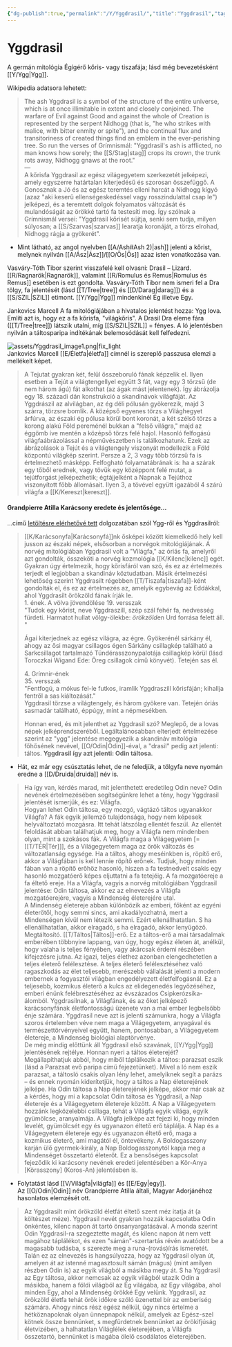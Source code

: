```yaml
---
{"dg-publish":true,"permalink":"/Y/Yggdrasil/","title":"Yggdrasil","tags":["Englishtexttranslated"],"created":"2024-01-02T06:47","updated":"2025-09-28T21:28"}
---
```



# Yggdrasil

A germán mitológia Égígérő kőris- vagy tiszafája; lásd még bevezetésként [[Y/Ygg\|Ygg]].  

Wikipedia adatsora lehetett:  
> The ash Yggdrasil is a symbol of the structure of the entire universe, which is at once illimitable in extent and closely conjoined. The warfare of Evil against Good and against the whole of Creation is represented by the serpent Nidhogg (that is, "he who strikes with malice, with bitter enmity or spite"), and the continual flux and transitoriness of created things find an emblem in the ever-perishing tree. So run the verses of Grímnismál: "Yggdrasil's ash is afflicted, no man knows how sorely; the [[S/Stag\|stag]] crops its crown, the trunk rots away, Nidhogg gnaws at the root."  
> —  
> A kőrisfa Yggdrasil az egész világegyetem szerkezetét jelképezi, amely egyszerre határtalan kiterjedésű és szorosan összefüggő. A Gonosznak a Jó és az egész teremtés elleni harcát a Nidhogg kígyó (azaz "aki keserű ellenségeskedéssel vagy rosszindulattal csap le") jelképezi, és a teremtett dolgok folyamatos változását és mulandóságát az örökké tartó fa testesíti meg. Így szólnak a Grímnismál versei: "Yggdrasil kőrisét sújtja, senki sem tudja, milyen súlyosan; a [[S/Szarvas\|szarvas]] learatja koronáját, a törzs elrohad, Nidhogg rágja a gyökerét".  
- Mint látható, az angol nyelvben [[A/Ash#Ash 2)\|ash]] jelenti a kőrist, melynek nyilván [[A/Ász\|Ász]]/[[O/Ős\|Ős]] azaz isten vonatkozása van.  

Vasváry-Tóth Tibor szerint visszafelé kell olvasni: Drasil – Lizard. [[R/Ragnarök\|Ragnarök]], valamint [[R/Romulus és Remus\|Romulus és Remus]] esetében is ezt gondolta. Vasváry-Tóth Tibor nem ismeri fel a Dra tölgy, fa jelentését (lásd [[T/Tree\|tree]] és [[D/Darag\|darag]]) és a [[S/SZIL\|SZIL]] etimont. [[Y/Ygg\|Ygg]] mindenkinél Ég illetve Egy.  

Jankovics Marcell A fa mitológiájában a hivatalos jelentést hozza: Ygg lova. Említi azt is, hogy ez a fa kőrisfa, "világkőris". A Drasil Dra eleme fára ([[T/Tree\|tree]]) látszik utalni, míg [[S/SZIL\|SZIL]] = fényes. A ló jelentésben nyilván a táltosparipa indítékának belemosódását kell felfedezni.  

![assets/Yggdrasil_image1.png|fix_light](/img/user/Y/assets/Yggdrasil_image1.png)  
Jankovics Marcell [[E/Életfa\|életfa]] címnél is szereplő passzusa elemzi a mellékelt képet.  
> A Tejutat gyakran két, felül összeboruló fának képzelik el. Ilyen esetben a Tejút a világtengellyel együtt 3 fát, vagy egy 3 törzsű (de nem három ágú) fát alkothat (az ágak mást jelentenek). Így ábrázolja egy 18. századi dán konstrukció a skandinávok világfáját. Az Yggdrászil az alvilágban, az ég déli pólusán gyökerezik, majd 3 szárra, törzsre bomlik. A középső egyenes törzs a Világhegyet árfúrva, az északi ég pólusa körül bont koronát, a két szélső törzs a korong alakú Föld pereménél bukkan a "felső világra," majd az éggömb íve mentén a középső törzs felé hajol. Hasonló felfogású világfaábrázolással a népművészetben is találkozhatunk. Ezek az ábrázolások a Tejút és a világtengely viszonyát modellezik a Föld központú világkép szerint. Persze a 2, 3 vagy több törzsű fa is értelmezhető másképp. Felfogható folyamatábrának is: ha a szárak egy tőből erednek, vagy tövük egy középpont felé mutat, a tejútforgást jelképezhetik; égtájjelként a Napnak a Tejúthoz viszonyított főbb állomásait. Ilyen 3, a tövével együtt igazából 4 szárú világfa a [[K/Kereszt\|kereszt]].  

#### Grandpierre Atilla Karácsony eredete és jelentősége...

...című [letöltésre elérhetővé tett](https://mega.nz/file/pzNzhKJB#KXz_bvQtrp_QYzmqFqWwIpf4TSn31z4Fn4bUVLJ8jpA) dolgozatában szól Ygg-ről és Yggdrasilról:  
> [[K/Karácsonyfa\|Karácsonyfá]]nk ősképei között kiemelkedő hely kell jusson az északi népek, elsősorban a norvégok mitológiájának. A norvég mitológiában Yggdrasil volt a "Világfa," az óriás fa, amelyről azt gondolták, összeköti a norvég kozmológia [[K/Kilenc\|kilenc]] egét. Gyakran úgy értelmezik, hogy kőrisfáról van szó, és ez az értelmezés terjedt el legjobban a skandináv köztudatban. Másik értelmezési lehetőség szerint Yggdrasilt régebben [[T/Tiszafa\|tiszafa]]-ként gondolták el, és ez az értelmezés az, amelyik egybevág az Eddákkal, ahol Yggdrasilt örökzöld fának írják le.  
> 1\. ének. A völva jövendölése
> 19\. versszak  
> "Tudok egy kőrist, neve Yggdraszill, szép szál fehér fa, nedvesség fürdeti. Harmatot hullat völgy-ölekbe: *örökzöld*en Urd forrása felett áll. "  
>
> Ágai kiterjednek az egész világra, az égre. Gyökerénél sárkány él, ahogy az ősi magyar csillagos égen Sárkány csillagkép található a Sarkcsillagot tartalmazó Tündérasszonypalotája csillagkép körül (lásd Toroczkai Wigand Ede: Öreg csillagok című könyvét). Tetején sas él.  
>
> 4\. Grímnir-ének  
> 35\. versszak  
> "Fentfogú, a mókus fel-le futkos, iramlik Yggdraszill kőrisfáján; kihallja fentről a sas kiáltozását."  
> Yggdrasil törzse a világtengely, és három gyökere van. Tetején óriás sasmadár található, éppúgy, mint a népmesékben.  
>
> Honnan ered, és mit jelenthet az Yggdrasil szó? Meglepő, de a lovas népek jelképrendszeréből. Legáltalánosabban elterjedt értelmezése szerint az "ygg" jelentése megegyezik a skandináv mitológia főhősének nevével, [[O/Odin\|Odin]]-éval, a "drasil" pedig azt jelenti: táltos. **Yggdrasil így azt jelenti: Odin táltosa**.  
- Hát, ez már egy csúsztatás lehet, de ne feledjük, a tölgyfa neve nyomán eredne a [[D/Druida\|druida]] név is.

> Ha így van, kérdés marad, mit jelenthetett eredetileg Odin neve? Odin nevének értelmezésében segítségünkre lehet a tény, hogy Yggdrasil jelentését ismerjük, és ez: Világfa.  
> Hogyan lehet Odin táltosa, egy mozgó, vágtázó táltos ugyanakkor Világfa? A fák egyik jellemző tulajdonsága, hogy nem képesek helyváltoztató mozgásra. Itt tehát látszólag ellentét feszül. Az ellentét feloldását abban találhatjuk meg, hogy a Világfa nem mindenben olyan, mint a szokásos fák. A Világfa maga a Világegyetem \[= [[T/TÉR\|Tér]]\], és a Világegyetem maga az örök változás és változatlanság egysége. Ha a táltos, ahogy meséinkben is, röpítő erő, akkor a Világfában is kell lennie röpítő erőnek. Tudjuk, hogy minden fában van a röpítő erőhöz hasonló, hiszen a fa testnedveit csakis egy hasonló mozgatóerő képes eljuttatni a fa tetejéig. A fa mozgatóereje a fa éltető ereje. Ha a Világfa, vagyis a norvég mitológiában Yggdrasil jelentése: Odin táltosa, akkor ez az elnevezés a Világfa mozgatóerejére, vagyis a Mindenség életerejére utal.  
> A Mindenség életereje abban különbözik az emberi, főként az egyéni életerőtől, hogy semmi sincs, ami akadályozhatná, mert a Mindenségen kívül nem létezik semmi. Ezért ellenállhatatlan. S ha ellenállhatatlan, akkor elragadó, s ha elragadó, akkor lenyűgöző. Megtáltosító. [[T/Táltos\|Táltos]]-erő. Ez a táltos-erő a mai társadalmak emberében többnyire lappang, van úgy, hogy egész életen át, anélkül, hogy valaha is teljes fényében, vagy akárcsak érdemi részében kifejezésre jutna. Az igazi, teljes élethez azonban elengedhetetlen a teljes életerő felélesztése. A teljes életerő felélesztéséhez való ragaszkodás az élet teljesebb, merészebb vállalását jelenti a modern embernek a fogyasztói világban engedélyezett életfelfogásnál. Ez a teljesebb, kozmikus életerő a kulcs az elidegenedés legyőzéséhez, emberi énünk felébresztéséhez az évszázados Csipkerózsika-álomból. Yggdrasilnak, a Világfának, és az őket jelképező karácsonyfának életfontosságú üzenete van a mai ember legbelsőbb énje számára. Yggdrasil neve azt is jelenti számunkra, hogy a Világfa szoros értelemben véve nem maga a Világegyetem, anyagával és természettörvényeivel együtt, hanem, pontosabban, a Világegyetem életereje, a Mindenség biológiai alaptörvénye.  
> De még mindig előttünk áll Yggdrasil első szavának, [[Y/Ygg\|Ygg]] jelentésének rejtélye. Honnan nyeri a táltos életerejét? Megállapíthatjuk abból, hogy miből táplálkozik a táltos: parazsat eszik (lásd a Parazsat evő paripa című fejezetünket). Mivel a ló nem eszik parazsat, a táltosló csakis olyan lény lehet, amelyiknek segít a parázs – és ennek nyomán kiderítetjük, hogy a táltos a Nap életerejének jelképe. Ha Odin táltosa a Nap életerejének jelképe, akkor már csak az a kérdés, hogy mi a kapcsolat Odin táltosa és Yggdrasil, a Nap életereje és a Világegyetem életereje között. A Nap a Világegyetem hozzánk legközelebbi csillaga, tehát a Világfa egyik világa, egyik gyümölcse, aranyalmája. A Világfa jelképe azt fejezi ki, hogy minden levelét, gyümölcsét egy és ugyanazon éltető erő táplálja. A Nap és a Világegyetem életereje egy és ugyanazon éltető erő, maga a kozmikus életerő, ami magától él, öntevékeny. A Boldogasszony karján ülő gyermek-király, a Nap Boldogasszonytól kapja meg a Mindenséget összetartó életerőt. Ez a bensőséges kapcsolat fejeződik ki karácsony nevének eredeti jelentésében a Kör-Anya \[Körasszony\] (Koros-An) jelentésben is.  
- Folytatást lásd [[V/Világfa\|világfa]] és [[E/Egy\|egy]].  
Az [[O/Odin\|Odin]] név Grandpierre Atilla általi, Magyar Adorjánéhoz hasonlatos elemzését ott.  

> Az Yggdrasilt mint örökzöld életfát éltető szent méz itatja át (a költészet méze). Yggdrasil nevét gyakran hozzák kapcsolatba Odin önkéntes, kilenc napon át tartó önsanyargatásával. A monda szerint Odin Yggdrasil-ra szegeztette magát, és kilenc napon át nem vett magához táplálékot, és ezen "sámán"-szertartás révén avatódott be a magasabb tudásba, s szerezte meg a runa-(rovás)írás ismeretét. Talán ez az elnevezés is hangsúlyozza, hogy az Yggdrasil olyan út, amelyen át az istenné magasztosult sámán (mágus) (mint amilyen részben Odin is) az egyik világból a másikba megy át. S ha Yggdrasil az Egy táltosa, akkor nemcsak az egyik világból utazik Odin a másikba, hanem a földi világból az Ég világába, az Egy világába, ahol minden Egy, ahol a Mindenség örökké Egy velünk. Yggdrasil, az örökzöld életfa tehát örök időkre szóló üzenettel bír az emberiség számára. Ahogy nincs rész egész nélkül, úgy nincs értelme a hétköznapoknak olyan ünnepnapok nélkül, amelyek az Egész-szel kötnek össze bennünket, s megfürdetnek bennünket az örökifjúság életvizében, a halhatatlan Világlélek életerejében, a Világfa összetartó, bennünket is magába ölelő csodálatos életerejében.  
